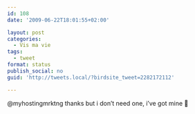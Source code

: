 ```yaml
---
id: 108
date: '2009-06-22T18:01:55+02:00'

layout: post
categories:
  - Vis ma vie
tags:
  - tweet
format: status
publish_social: no
guid: 'http://tweets.local/?birdsite_tweet=2282172112'

---
```


@myhostingmrktng thanks but i don’t need one, i’ve got mine 🙂